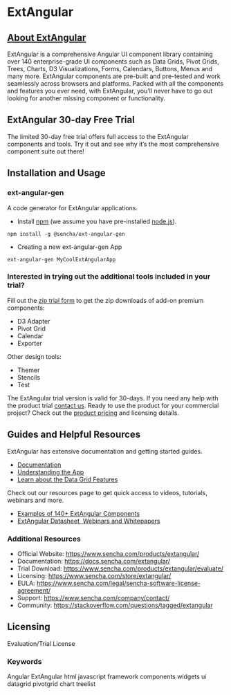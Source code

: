 # ExtAngular
## [About ExtAngular](https://www.sencha.com/products/extangular)
ExtAngular is a comprehensive Angular UI component library containing over 140 enterprise-grade UI components such as Data Grids, Pivot Grids, Trees, Charts, D3 Visualizations, Forms, Calendars, Buttons, Menus and many more. ExtAngular components are pre-built and pre-tested and work seamlessly across browsers and platforms. Packed with all the components and features you ever need, with ExtAngular, you’ll never have to go out looking for another missing component or functionality. 

## ExtAngular 30-day Free Trial
The limited 30-day free trial offers full access to the ExtAngular components and tools. Try it out and see why it’s the most comprehensive component suite out there!  

## Installation and Usage
### ext-angular-gen
A code generator for ExtAngular applications.

* Install [npm](https://www.npmjs.com/) (we assume you have pre-installed [node.js](https://nodejs.org/)).
```
npm install -g @sencha/ext-angular-gen
```
* Creating a new ext-angular-gen App
```
ext-angular-gen MyCoolExtAngularApp
```
                                         
### Interested in trying out the additional tools included in your trial?
Fill out the [zip trial form](https://sencha.com/products/extangular/evaluate/) to get the zip downloads of add-on premium components: 
- D3 Adapter
- Pivot Grid
- Calendar
- Exporter 

Other design tools: 
- Themer
- Stencils
- Test
 
The ExtAngular trial version is valid for 30-days. If you need any help with the product trial [contact us](https://www.sencha.com/company/contact/). Ready to use the product for your commercial project? Check out the [product pricing](https://www.sencha.com/store/extangular/) and licensing details. 

## Guides and Helpful Resources
ExtAngular has extensive documentation and getting started guides. 
* [Documentation](https://docs.sencha.com/extangular/)
* [Understanding the App](https://docs.sencha.com/extangular/7.2.0/guides/getting_started/understanding_app_modern.html)
* [Learn about the Data Grid Features](https://www.sencha.com/grid)

Check out our resources page to get quick access to videos, tutorials, webinars and more.
* [Examples of 140+ ExtAngular Components](https://examples.sencha.com/ExtAngular/7.2.0/kitchensink/)
* [ExtAngular Datasheet, Webinars and Whitepapers](https://www.sencha.com/resources/)

### Additional Resources
- Official Website: https://www.sencha.com/products/extangular/
- Documentation: https://docs.sencha.com/extangular/
- Trial Download: https://www.sencha.com/products/extangular/evaluate/
- Licensing: https://www.sencha.com/store/extangular/
- EULA: https://www.sencha.com/legal/sencha-software-license-agreement/
- Support: https://www.sencha.com/company/contact/
- Community: https://stackoverflow.com/questions/tagged/extangular

## Licensing
Evaluation/Trial License

### Keywords
Angular   ExtAngular  html   javascript   framework   components   widgets   ui   datagrid   pivotgrid   chart   treelist